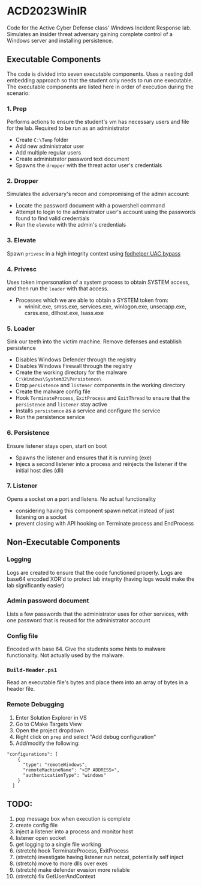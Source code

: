 # ACD2023WinIR

Code for the Active Cyber Defense class' Windows Incident Response lab.
Simulates an insider threat adversary gaining complete control of a Windows server and installing persistence.

## Executable Components
The code is divided into seven executable components.
Uses a nesting doll embedding approach so that the student only needs to run one executable.
The executable components are listed here in order of execution during the scenario:

### 1. Prep
Performs actions to ensure the student's vm has necessary users and file for the lab. Required to be run as an administrator
- Create `C:\Temp` folder
- Add new administrator user
- Add multiple regular users
- Create administrator password text document
- Spawns the `dropper` with the threat actor user's credentials

### 2. Dropper
Simulates the adversary's recon and compromising of the admin account:
- Locate the password document with a powershell command
- Attempt to login to the administrator user's account using the passwords found to find valid credentials
- Run the `elevate` with the admin's credentials

### 3. Elevate
Spawn `privesc` in a high integrity context using [fodhelper UAC bypass](https://github.com/redcanaryco/atomic-red-team/blob/master/atomics/T1548.002/T1548.002.md#atomic-test-4---bypass-uac-using-fodhelper---powershell)

### 4. Privesc
Uses token impersonation of a system process to obtain SYSTEM access, and then run the `loader` with that access.
- Processes which we are able to obtain a SYSTEM token from:
  -  wininit.exe, smss.exe, services.exe, winlogon.exe, unsecapp.exe, csrss.exe, dllhost.exe, lsass.exe

### 5. Loader
Sink our teeth into the victim machine. Remove defenses and establish persistence
- Disables Windows Defender through the registry
- Disables Windows Firewall through the registry
- Create the working directory for the malware `C:\Windows\System32\Persistence\`
- Drop `persistence` and `listener` components in the working directory
- Create the malware config file
- Hook `TerminateProcess`, `ExitProcess` and `ExitThread` to ensure that the `persistence` and `listener` stay active
- Installs `persistence` as a service and configure the service
- Run the persistence service

### 6. Persistence
Ensure listener stays open, start on boot
- Spawns the listener and ensures that it is running (exe)
- Injecs a second listener into a process and reinjects the listener if the initial host dies (dll)

### 7. Listener
Opens a socket on a port and listens. No actual functionality
- considering having this component spawn netcat instead of just listening on a socket
- prevent closing with API hooking on Terminate process and EndProcess

## Non-Executable Components

### Logging
Logs are created to ensure that the code functioned properly. Logs are base64 encoded XOR'd to protect lab integrity (having logs would make the lab significantly easier)

### Admin password document
Lists a few passwords that the administrator uses for other services, with one password that is reused for the administrator account

### Config file
Encoded with base 64. Give the students some hints to malware functionality. Not actually used by the malware.

### `Build-Header.ps1`
Read an executable file's bytes and place them into an array of bytes in a header file.

### Remote Debugging
1. Enter Solution Explorer in VS
1. Go to CMake Targets View
1. Open the project dropdown
1. Right click on `prep` and select "Add debug configuration"
1. Add/modify the following:
```
"configurations": [
    {
      "type": "remoteWindows",
      "remoteMachineName": "<IP ADDRESS>",
      "authenticationType": "windows"
    }
  ]
```

## TODO:
1. pop message box when execution is complete
1. create config file
1. inject a listener into a process and monitor host
1. listener open socket
1. get logging to a single file working
1. (stretch) hook TerminateProcess, ExitProcess
1. (stretch) investigate having listener run netcat, potentially self inject
1. (stretch) move to more dlls over exes
1. (stretch) make defender evasion more reliable
1. (stretch) fix GetUserAndContext